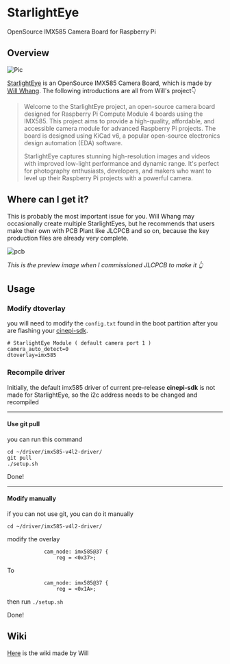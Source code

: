 # StarlightEye

OpenSource IMX585 Camera Board for Raspberry Pi

## Overview

![Pic](/imx585.jpg)

[StarlightEye](https://github.com/will127534/StarlightEye) is an OpenSource IMX585 Camera Board, which is made by [Will Whang](https://github.com/will127534). The following introductions are all from Will's project👇

> Welcome to the StarlightEye project, an open-source camera board designed for Raspberry Pi Compute Module 4 boards using the IMX585. This project aims to provide a high-quality, affordable, and accessible camera module for advanced Raspberry Pi projects. The board is designed using KiCad v6, a popular open-source electronics design automation (EDA) software.
> 
> StarlightEye captures stunning high-resolution images and videos with improved low-light performance and dynamic range. It's perfect for photography enthusiasts, developers, and makers who want to level up their Raspberry Pi projects with a powerful camera.

## Where can I get it?

This is probably the most important issue for you. Will Whang may occasionally create multiple StarlightEyes, but he recommends that users make their own with PCB Plant like JLCPCB and so on, because the key production files are already very complete. 

![pcb](/imx585_pcb.jpg)

*This is the preview image when I commissioned JLCPCB to make it 👆*

## Usage

### Modify dtoverlay
you will need to modify the `config.txt` found in the boot partition after you are flashing your [cinepi-sdk](/software.html#install-cine-fox).

```shell
# StarlightEye Module ( default camera port 1 )
camera_auto_detect=0
dtoverlay=imx585
```

### Recompile driver
Initially, the default imx585 driver of current pre-release **cinepi-sdk** is not made for StarlightEye, so the i2c address needs to be changed and recompiled

----
#### Use git pull
you can run this command

```shell
cd ~/driver/imx585-v4l2-driver/
git pull
./setup.sh
```
Done!

----
#### Modify manually

if you can not use git, you can do it manually

```shell
cd ~/driver/imx585-v4l2-driver/
```
modify the overlay
```shell
            cam_node: imx585@37 {
                reg = <0x37>;
```
To
```shell
            cam_node: imx585@37 {
                reg = <0x1A>;
```
then run `./setup.sh`

Done!

## Wiki

[Here](https://github.com/will127534/StarlightEye/wiki) is the wiki made by Will